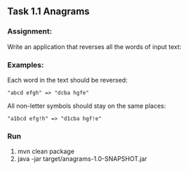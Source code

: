 ## Task 1.1 Anagrams
### Assignment:
Write an application that reverses all the words of input text:
### Examples:
Each word in the text should be reversed:

```"abcd efgh" => "dcba hgfe"```

All non-letter symbols should stay on the same places:

```"a1bcd efg!h" => "d1cba hgf!e"```

### Run
1) mvn clean package
2) java -jar target/anagrams-1.0-SNAPSHOT.jar 

